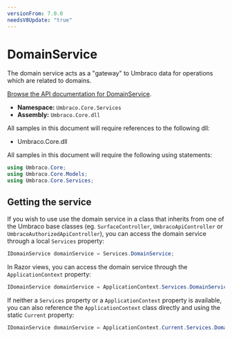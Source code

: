 ```yaml
---
versionFrom: 7.0.0
needsV8Update: "true"
---
```


# DomainService

The domain service acts as a "gateway" to Umbraco data for operations which are related to domains.

[Browse the API documentation for DomainService](https://our.umbraco.com/apidocs/v7/csharp/api/Umbraco.Core.Services.DomainService.html).

 * **Namespace:** `Umbraco.Core.Services` 
 * **Assembly:** `Umbraco.Core.dll`

All samples in this document will require references to the following dll:

* Umbraco.Core.dll

All samples in this document will require the following using statements:

```csharp
using Umbraco.Core;
using Umbraco.Core.Models;
using Umbraco.Core.Services;
```

## Getting the service

If you wish to use use the domain service in a class that inherits from one of the Umbraco base classes (eg. `SurfaceController`, `UmbracoApiController` or `UmbracoAuthorizedApiController`), you can access the domain service through a local `Services` property:

```csharp
IDomainService domainService = Services.DomainService;
```

In Razor views, you can access the domain service through the `ApplicationContext` property:

```csharp
IDomainService domainService = ApplicationContext.Services.DomainService;
```

If neither a `Services` property or a `ApplicationContext` property is available, you can also reference the `ApplicationContext` class directly and using the static `Current` property:

```csharp
IDomainService domainService = ApplicationContext.Current.Services.DomainService;
```
